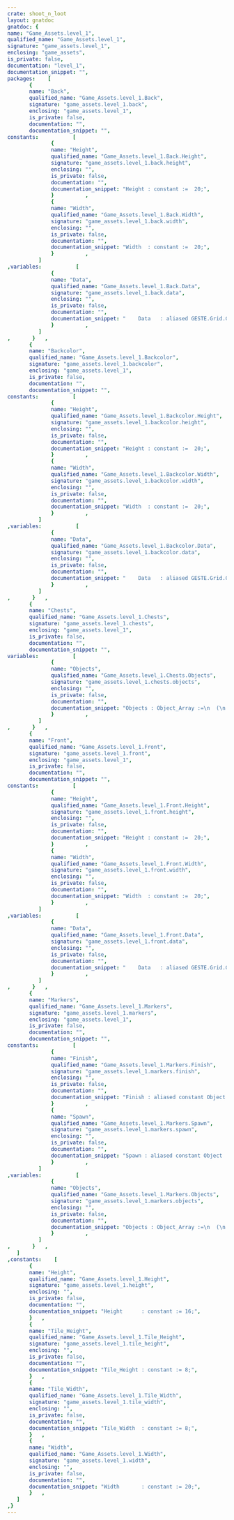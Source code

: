 ```yaml
---
crate: shoot_n_loot
layout: gnatdoc
gnatdoc: {
name: "Game_Assets.level_1",
qualified_name: "Game_Assets.level_1",
signature: "game_assets.level_1",
enclosing: "game_assets",
is_private: false,
documentation: "level_1",
documentation_snippet: "",
packages:    [
       {
       name: "Back",
       qualified_name: "Game_Assets.level_1.Back",
       signature: "game_assets.level_1.back",
       enclosing: "game_assets.level_1",
       is_private: false,
       documentation: "",
       documentation_snippet: "",
constants:           [
              {
              name: "Height",
              qualified_name: "Game_Assets.level_1.Back.Height",
              signature: "game_assets.level_1.back.height",
              enclosing: "",
              is_private: false,
              documentation: "",
              documentation_snippet: "Height : constant :=  20;",
              }          ,
              {
              name: "Width",
              qualified_name: "Game_Assets.level_1.Back.Width",
              signature: "game_assets.level_1.back.width",
              enclosing: "",
              is_private: false,
              documentation: "",
              documentation_snippet: "Width  : constant :=  20;",
              }          ,
          ]
,variables:           [
              {
              name: "Data",
              qualified_name: "Game_Assets.level_1.Back.Data",
              signature: "game_assets.level_1.back.data",
              enclosing: "",
              is_private: false,
              documentation: "",
              documentation_snippet: "    Data   : aliased GESTE.Grid.Grid_Data :=\n(( 10, 9, 10, 9, 10, 9, 10, 9, 10, 9, 10, 9, 10, 9, 10, 9),\n       ( 9, 0, 0, 0, 0, 0, 0, 10, 0, 0, 0, 0, 0, 10, 0, 10),\n       ( 10, 0, 0, 0, 0, 0, 0, 9, 0, 0, 0, 0, 0, 9, 0, 9),\n       ( 9, 0, 0, 0, 9, 0, 0, 10, 0, 0, 9, 0, 0, 10, 0, 10),\n       ( 10, 0, 0, 0, 10, 0, 0, 9, 0, 0, 10, 0, 0, 9, 0, 9),\n       ( 9, 0, 0, 0, 9, 0, 0, 10, 0, 0, 9, 0, 0, 10, 0, 10),\n       ( 10, 0, 0, 9, 10, 0, 0, 9, 0, 0, 10, 0, 0, 0, 0, 9),\n       ( 9, 0, 0, 10, 9, 0, 0, 10, 0, 0, 9, 10, 9, 10, 9, 10),\n       ( 10, 0, 0, 9, 10, 0, 0, 9, 0, 0, 0, 0, 0, 0, 10, 9),\n       ( 9, 0, 0, 10, 9, 0, 0, 10, 0, 0, 9, 10, 0, 0, 9, 10),\n       ( 10, 0, 0, 9, 10, 0, 0, 9, 0, 0, 10, 0, 0, 0, 10, 9),\n       ( 9, 0, 0, 10, 9, 0, 0, 10, 0, 0, 9, 0, 0, 0, 9, 10),\n       ( 10, 0, 0, 9, 10, 0, 0, 0, 0, 0, 10, 0, 0, 0, 10, 9),\n       ( 9, 0, 0, 10, 9, 0, 0, 0, 0, 0, 9, 0, 0, 0, 9, 10),\n       ( 10, 0, 0, 9, 10, 9, 10, 9, 10, 9, 10, 9, 10, 9, 10, 0),\n       ( 9, 0, 0, 0, 0, 0, 0, 0, 0, 0, 0, 0, 0, 0, 9, 0),\n       ( 10, 0, 0, 0, 0, 0, 0, 0, 0, 0, 0, 0, 0, 0, 10, 0),\n       ( 9, 10, 9, 10, 9, 10, 9, 10, 9, 10, 9, 10, 9, 0, 9, 0),\n       ( 10, 9, 10, 9, 10, 9, 10, 9, 10, 9, 10, 9, 10, 0, 10, 0),\n       ( 9, 10, 9, 10, 9, 10, 9, 10, 9, 10, 9, 10, 9, 0, 9, 0))      ;",
              }          ,
          ]
,       }   ,
       {
       name: "Backcolor",
       qualified_name: "Game_Assets.level_1.Backcolor",
       signature: "game_assets.level_1.backcolor",
       enclosing: "game_assets.level_1",
       is_private: false,
       documentation: "",
       documentation_snippet: "",
constants:           [
              {
              name: "Height",
              qualified_name: "Game_Assets.level_1.Backcolor.Height",
              signature: "game_assets.level_1.backcolor.height",
              enclosing: "",
              is_private: false,
              documentation: "",
              documentation_snippet: "Height : constant :=  20;",
              }          ,
              {
              name: "Width",
              qualified_name: "Game_Assets.level_1.Backcolor.Width",
              signature: "game_assets.level_1.backcolor.width",
              enclosing: "",
              is_private: false,
              documentation: "",
              documentation_snippet: "Width  : constant :=  20;",
              }          ,
          ]
,variables:           [
              {
              name: "Data",
              qualified_name: "Game_Assets.level_1.Backcolor.Data",
              signature: "game_assets.level_1.backcolor.data",
              enclosing: "",
              is_private: false,
              documentation: "",
              documentation_snippet: "    Data   : aliased GESTE.Grid.Grid_Data :=\n(( 0, 1, 1, 1, 1, 1, 1, 1, 1, 1, 1, 1, 1, 1, 1, 1),\n       ( 1, 1, 1, 1, 1, 1, 1, 1, 1, 1, 1, 1, 1, 1, 1, 1),\n       ( 1, 1, 1, 1, 1, 1, 1, 1, 1, 1, 1, 1, 1, 1, 1, 1),\n       ( 1, 1, 1, 1, 1, 1, 1, 1, 1, 1, 1, 1, 1, 1, 1, 1),\n       ( 1, 1, 1, 1, 1, 1, 1, 1, 1, 1, 1, 1, 1, 1, 1, 1),\n       ( 1, 1, 1, 1, 1, 1, 1, 1, 1, 1, 1, 1, 1, 1, 1, 1),\n       ( 1, 1, 1, 1, 1, 1, 1, 1, 1, 1, 1, 1, 1, 1, 1, 1),\n       ( 1, 1, 1, 1, 1, 1, 1, 1, 1, 1, 1, 1, 1, 1, 1, 1),\n       ( 1, 1, 1, 1, 1, 1, 1, 1, 1, 1, 1, 1, 1, 1, 1, 1),\n       ( 1, 1, 1, 1, 1, 1, 1, 1, 1, 1, 1, 1, 1, 1, 1, 1),\n       ( 1, 1, 1, 1, 1, 1, 1, 1, 1, 1, 1, 1, 1, 1, 1, 1),\n       ( 1, 1, 1, 1, 1, 1, 1, 1, 1, 1, 1, 1, 1, 1, 1, 1),\n       ( 1, 1, 1, 1, 1, 1, 1, 1, 1, 1, 1, 1, 1, 1, 1, 1),\n       ( 1, 1, 1, 1, 1, 1, 1, 1, 1, 1, 1, 1, 1, 1, 1, 1),\n       ( 1, 1, 1, 1, 1, 1, 1, 1, 1, 1, 1, 1, 1, 1, 1, 2),\n       ( 1, 1, 1, 1, 1, 1, 1, 1, 1, 1, 1, 1, 1, 1, 1, 2),\n       ( 1, 1, 1, 1, 1, 1, 1, 1, 1, 1, 1, 1, 1, 1, 1, 2),\n       ( 1, 1, 1, 1, 1, 1, 1, 1, 1, 1, 1, 1, 1, 1, 1, 2),\n       ( 1, 1, 1, 1, 1, 1, 1, 1, 1, 1, 1, 1, 1, 1, 1, 2),\n       ( 1, 1, 1, 1, 1, 1, 1, 1, 1, 1, 1, 1, 1, 1, 1, 2))      ;",
              }          ,
          ]
,       }   ,
       {
       name: "Chests",
       qualified_name: "Game_Assets.level_1.Chests",
       signature: "game_assets.level_1.chests",
       enclosing: "game_assets.level_1",
       is_private: false,
       documentation: "",
       documentation_snippet: "",
variables:           [
              {
              name: "Objects",
              qualified_name: "Game_Assets.level_1.Chests.Objects",
              signature: "game_assets.level_1.chests.objects",
              enclosing: "",
              is_private: false,
              documentation: "",
              documentation_snippet: "Objects : Object_Array :=\n  (\n     0 => (\n      Kind => POINT_OBJ,\n      Id   =>  5,\n      Name => null,\n      X    =>  1.36000E+02,\n      Y    =>  1.12000E+02,\n      Width =>  8.00000E+00,\n      Height =>  8.00000E+00,\n      Flip_Vertical => FALSE,\n      Flip_Horizontal => FALSE,\n      Tile_Id =>  3,\n      Str => null\n    )\n  );",
              }          ,
          ]
,       }   ,
       {
       name: "Front",
       qualified_name: "Game_Assets.level_1.Front",
       signature: "game_assets.level_1.front",
       enclosing: "game_assets.level_1",
       is_private: false,
       documentation: "",
       documentation_snippet: "",
constants:           [
              {
              name: "Height",
              qualified_name: "Game_Assets.level_1.Front.Height",
              signature: "game_assets.level_1.front.height",
              enclosing: "",
              is_private: false,
              documentation: "",
              documentation_snippet: "Height : constant :=  20;",
              }          ,
              {
              name: "Width",
              qualified_name: "Game_Assets.level_1.Front.Width",
              signature: "game_assets.level_1.front.width",
              enclosing: "",
              is_private: false,
              documentation: "",
              documentation_snippet: "Width  : constant :=  20;",
              }          ,
          ]
,variables:           [
              {
              name: "Data",
              qualified_name: "Game_Assets.level_1.Front.Data",
              signature: "game_assets.level_1.front.data",
              enclosing: "",
              is_private: false,
              documentation: "",
              documentation_snippet: "    Data   : aliased GESTE.Grid.Grid_Data :=\n(( 0, 0, 0, 0, 0, 0, 0, 0, 0, 0, 0, 0, 0, 0, 0, 0),\n       ( 0, 0, 0, 0, 0, 0, 0, 13, 0, 0, 0, 0, 0, 13, 0, 0),\n       ( 0, 0, 0, 0, 0, 0, 0, 16, 0, 0, 0, 0, 0, 16, 0, 0),\n       ( 0, 0, 0, 0, 27, 0, 0, 19, 0, 0, 27, 0, 0, 19, 0, 0),\n       ( 0, 0, 0, 43, 19, 0, 0, 28, 0, 0, 13, 0, 0, 28, 0, 0),\n       ( 0, 0, 0, 0, 28, 0, 0, 0, 0, 0, 16, 0, 0, 0, 0, 0),\n       ( 0, 0, 0, 0, 0, 0, 0, 0, 0, 22, 19, 0, 0, 0, 0, 0),\n       ( 0, 0, 0, 27, 0, 0, 0, 27, 0, 0, 28, 0, 0, 0, 0, 0),\n       ( 0, 0, 0, 13, 0, 0, 0, 13, 0, 0, 0, 0, 0, 0, 13, 0),\n       ( 0, 0, 0, 16, 0, 0, 22, 16, 0, 0, 27, 0, 0, 26, 16, 0),\n       ( 0, 0, 0, 19, 0, 0, 25, 19, 0, 0, 16, 0, 0, 0, 19, 0),\n       ( 0, 0, 0, 19, 0, 0, 0, 28, 0, 0, 13, 0, 0, 0, 13, 0),\n       ( 0, 0, 0, 16, 0, 0, 0, 0, 0, 0, 16, 0, 0, 44, 16, 0),\n       ( 0, 0, 0, 19, 0, 0, 0, 0, 0, 0, 19, 0, 0, 11, 19, 0),\n       ( 0, 0, 0, 28, 0, 0, 0, 0, 0, 0, 0, 0, 0, 0, 0, 0),\n       ( 0, 0, 0, 0, 0, 0, 0, 0, 0, 0, 0, 0, 0, 0, 0, 0),\n       ( 0, 0, 0, 0, 0, 0, 0, 0, 0, 0, 0, 0, 0, 0, 0, 0),\n       ( 0, 0, 0, 0, 0, 0, 0, 0, 0, 0, 0, 0, 0, 0, 0, 0),\n       ( 0, 0, 0, 0, 0, 0, 0, 0, 0, 0, 0, 0, 0, 0, 0, 0),\n       ( 0, 0, 0, 0, 0, 0, 0, 0, 0, 0, 0, 0, 0, 0, 0, 0))      ;",
              }          ,
          ]
,       }   ,
       {
       name: "Markers",
       qualified_name: "Game_Assets.level_1.Markers",
       signature: "game_assets.level_1.markers",
       enclosing: "game_assets.level_1",
       is_private: false,
       documentation: "",
       documentation_snippet: "",
constants:           [
              {
              name: "Finish",
              qualified_name: "Game_Assets.level_1.Markers.Finish",
              signature: "game_assets.level_1.markers.finish",
              enclosing: "",
              is_private: false,
              documentation: "",
              documentation_snippet: "Finish : aliased constant Object := (\n  Kind => POINT_OBJ,\n  Id   =>  9,\n  Name => new String'(\"Finish\"),\n  X    =>  1.52000E+02,\n  Y    =>  1.12000E+02,\n  Width =>  8.00000E+00,\n  Height =>  8.00000E+00,\n  Flip_Vertical => FALSE,\n  Flip_Horizontal => FALSE,\n  Tile_Id =>  5,\n  Str => null\n  );",
              }          ,
              {
              name: "Spawn",
              qualified_name: "Game_Assets.level_1.Markers.Spawn",
              signature: "game_assets.level_1.markers.spawn",
              enclosing: "",
              is_private: false,
              documentation: "",
              documentation_snippet: "Spawn : aliased constant Object := (\n  Kind => POINT_OBJ,\n  Id   =>  1,\n  Name => new String'(\"Spawn\"),\n  X    =>  8.00000E+00,\n  Y    =>  1.20000E+02,\n  Width =>  8.00000E+00,\n  Height =>  8.00000E+00,\n  Flip_Vertical => FALSE,\n  Flip_Horizontal => TRUE,\n  Tile_Id =>  4,\n  Str => null\n  );",
              }          ,
          ]
,variables:           [
              {
              name: "Objects",
              qualified_name: "Game_Assets.level_1.Markers.Objects",
              signature: "game_assets.level_1.markers.objects",
              enclosing: "",
              is_private: false,
              documentation: "",
              documentation_snippet: "Objects : Object_Array :=\n  (\n     0 => (\n      Kind => POINT_OBJ,\n      Id   =>  1,\n      Name => new String'(\"Spawn\"),\n      X    =>  8.00000E+00,\n      Y    =>  1.20000E+02,\n      Width =>  8.00000E+00,\n      Height =>  8.00000E+00,\n      Flip_Vertical => FALSE,\n      Flip_Horizontal => TRUE,\n      Tile_Id =>  4,\n      Str => null\n    ),\n     1 => (\n      Kind => POINT_OBJ,\n      Id   =>  9,\n      Name => new String'(\"Finish\"),\n      X    =>  1.52000E+02,\n      Y    =>  1.12000E+02,\n      Width =>  8.00000E+00,\n      Height =>  8.00000E+00,\n      Flip_Vertical => FALSE,\n      Flip_Horizontal => FALSE,\n      Tile_Id =>  5,\n      Str => null\n    )\n  );",
              }          ,
          ]
,       }   ,
   ]
,constants:    [
       {
       name: "Height",
       qualified_name: "Game_Assets.level_1.Height",
       signature: "game_assets.level_1.height",
       enclosing: "",
       is_private: false,
       documentation: "",
       documentation_snippet: "Height      : constant := 16;",
       }   ,
       {
       name: "Tile_Height",
       qualified_name: "Game_Assets.level_1.Tile_Height",
       signature: "game_assets.level_1.tile_height",
       enclosing: "",
       is_private: false,
       documentation: "",
       documentation_snippet: "Tile_Height : constant := 8;",
       }   ,
       {
       name: "Tile_Width",
       qualified_name: "Game_Assets.level_1.Tile_Width",
       signature: "game_assets.level_1.tile_width",
       enclosing: "",
       is_private: false,
       documentation: "",
       documentation_snippet: "Tile_Width  : constant := 8;",
       }   ,
       {
       name: "Width",
       qualified_name: "Game_Assets.level_1.Width",
       signature: "game_assets.level_1.width",
       enclosing: "",
       is_private: false,
       documentation: "",
       documentation_snippet: "Width       : constant := 20;",
       }   ,
   ]
,}
---
```

